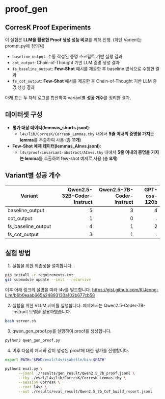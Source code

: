 # proof_gen

## CorresK Proof Experiments

이 실험은 **LLM을 활용한 Proof 생성 성능 비교**를 위해 진행. (하단 Varient는 prompt.py에 정의됨)
- `baseline_output`: 수동 작성된 증명 스크립트 기반 실행 결과  
- `cot_output`: Chain-of-Thought 기반 LLM 증명 생성 결과  
- `fs_baseline_output`: **Few-Shot** 예시를 제공한 후 baseline 방식으로 수행한 결과  
- `fs_cot_output`: **Few-Shot** 예시를 제공한 후 Chain-of-Thought 기반 LLM 증명 생성 결과  

아래 표는 두 차례 로그를 합산하여 variant별 **성공 개수**를 정리한 결과.

## 데이터셋 구성
- **평가 대상 데이터(lemmas_shorts.jsonl)**:  
  - `l4v/lib/CorresK/CorresK_Lemmas.thy` 내에서 **5줄 이내의 증명을 가지는 lemma**를 추출하여 사용 (총 **11개**)  
- **Few-Shot 예제 데이터(lemmas_AInvs.jsonl)**:  
  - `l4v/proof/invariant-abstract/AInvs.thy` 내에서 **5줄 이내의 증명을 가지는 lemma**를 추출하여 few-shot 예제로 사용 (총 **8개**)  

## Variant별 성공 개수

| Variant            | Qwen2.5-32B-Coder-Instruct | Qwen2.5-7B-Coder-Instruct | GPT-oss-120b |
|--------------------|---------:|---------:|---------:|
| baseline_output    | 5        | 3        | 4        |
| cot_output         | 1        | 0        | .        |
| fs_baseline_output | 4        | 1        | 2        |
| fs_cot_output      | 3        | 1        | .        |

## 실험 방법

1. 실험을 위한 의존성을 설치합니다.
```bash
pip install -r requirements.txt
git submodule update --init --recursive
```

이후 아래 링크의 설명을 따라 l4v를 빌드합니다.
https://gist.github.com/KiJeong-Lim/b6b0eaab665a24893130a102b677cb58

2. 실험을 위한 VLLM 서버를 실행합니다. 예제에서는 Qwen2.5-Coder-7B-Instruct 모델을 활용하였습니다.
```bash
bash server.sh
```

3. qwen_gen_proof.py를 실행하여 proof를 생성합니다.
```bash
python3 qwen_gen_proof.py
```

4. 이후 다음의 예시와 같이 생성된 proof에 대한 평가를 진행합니다.
```bash
export PATH="$PWD/eval/l4v/isabelle/bin:$PATH"

python3 eval.py \
      --jsonl ./results/gen_result/Qwen2.5_7b_proof.jsonl \
      --thy ./eval/l4v/lib/CorresK/CorresK_Lemmas.thy \
      --session CorresK \
      --root l4v/ \
      --out ./results/eval_result/Qwen2.5_7b_CoT_build_report.jsonl
```
